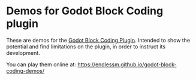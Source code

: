 # Demos for Godot Block Coding plugin

These are demos for the [Godot Block Coding
Plugin](https://github.com/endlessm/godot-block-coding). Intended to
show the potential and find limitations on the plugin, in order to
instruct its development.

You can play them online at: https://endlessm.github.io/godot-block-coding-demos/
